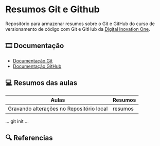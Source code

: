 
# Resumos Git e Github

Repositório para armazenar resumos sobre o Git e GitHub do curso de versionamento de código com Git e GitHub da [Digital Inovation One](https://www.dio.me).

## 🎞️ Documentação
- [Documentação Git](https://git-scm.com/doc)
- [Documentação GitHub](https://docs.github.com/)

## 💻 Resumos das aulas

| Aulas | Resumos |
|-------|---------|
| Gravando alterações no Repositório local | resumos |

...
git init 
...

## 🔍 Referencias
